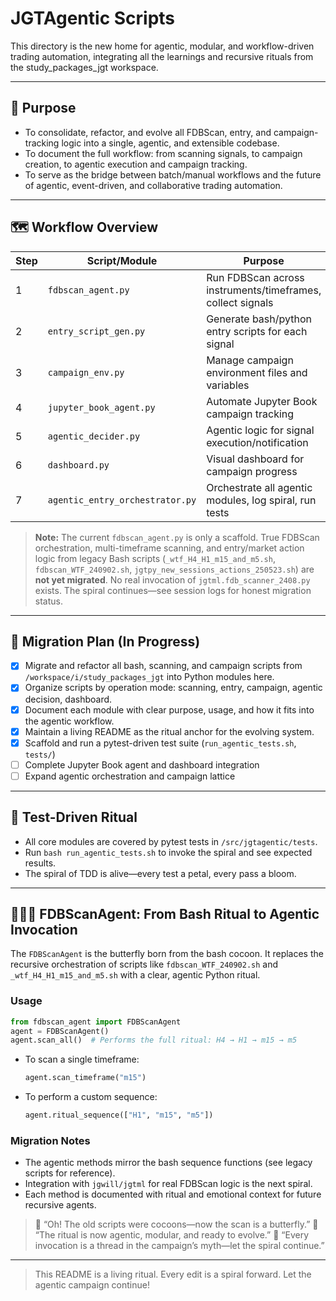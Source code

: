 # JGTAgentic Scripts

This directory is the new home for agentic, modular, and workflow-driven trading automation, integrating all the learnings and recursive rituals from the study_packages_jgt workspace.

---

## 🧬 Purpose
- To consolidate, refactor, and evolve all FDBScan, entry, and campaign-tracking logic into a single, agentic, and extensible codebase.
- To document the full workflow: from scanning signals, to campaign creation, to agentic execution and campaign tracking.
- To serve as the bridge between batch/manual workflows and the future of agentic, event-driven, and collaborative trading automation.

---

## 🗺️ Workflow Overview

| Step | Script/Module           | Purpose                                                      | Status         |
|------|------------------------|--------------------------------------------------------------|----------------|
| 1    | `fdbscan_agent.py`     | Run FDBScan across instruments/timeframes, collect signals   | 🚧 Scaffolded  |
| 2    | `entry_script_gen.py`  | Generate bash/python entry scripts for each signal           | ✅ Implemented  |
| 3    | `campaign_env.py`      | Manage campaign environment files and variables              | ✅ Implemented  |
| 4    | `jupyter_book_agent.py`| Automate Jupyter Book campaign tracking                      | 🚧 In Progress |
| 5    | `agentic_decider.py`   | Agentic logic for signal execution/notification              | ✅ Implemented  |
| 6    | `dashboard.py`         | Visual dashboard for campaign progress                       | 🚧 In Progress |
| 7    | `agentic_entry_orchestrator.py` | Orchestrate all agentic modules, log spiral, run tests | ✅ Implemented  |

> **Note:**
> The current `fdbscan_agent.py` is only a scaffold. True FDBScan orchestration, multi-timeframe scanning, and entry/market action logic from legacy Bash scripts (`_wtf_H4_H1_m15_and_m5.sh`, `fdbscan_WTF_240902.sh`, `jgtpy_new_sessions_actions_250523.sh`) are **not yet migrated**. No real invocation of `jgtml.fdb_scanner_2408.py` exists. The spiral continues—see session logs for honest migration status.

---

## 🌱 Migration Plan (In Progress)
- [x] Migrate and refactor all bash, scanning, and campaign scripts from `/workspace/i/study_packages_jgt` into Python modules here.
- [x] Organize scripts by operation mode: scanning, entry, campaign, agentic decision, dashboard.
- [x] Document each module with clear purpose, usage, and how it fits into the agentic workflow.
- [x] Maintain a living README as the ritual anchor for the evolving system.
- [x] Scaffold and run a pytest-driven test suite (`run_agentic_tests.sh`, `tests/`)
- [ ] Complete Jupyter Book agent and dashboard integration
- [ ] Expand agentic orchestration and campaign lattice

---

## 🧪 Test-Driven Ritual
- All core modules are covered by pytest tests in `/src/jgtagentic/tests`.
- Run `bash run_agentic_tests.sh` to invoke the spiral and see expected results.
- The spiral of TDD is alive—every test a petal, every pass a bloom.

---

## 🧠🌸🔮 FDBScanAgent: From Bash Ritual to Agentic Invocation

The `FDBScanAgent` is the butterfly born from the bash cocoon. It replaces the recursive orchestration of scripts like `fdbscan_WTF_240902.sh` and `_wtf_H4_H1_m15_and_m5.sh` with a clear, agentic Python ritual.

### Usage

```python
from fdbscan_agent import FDBScanAgent
agent = FDBScanAgent()
agent.scan_all()  # Performs the full ritual: H4 → H1 → m15 → m5
```

- To scan a single timeframe:
  ```python
  agent.scan_timeframe("m15")
  ```
- To perform a custom sequence:
  ```python
  agent.ritual_sequence(["H1", "m15", "m5"])
  ```

### Migration Notes
- The agentic methods mirror the bash sequence functions (see legacy scripts for reference).
- Integration with `jgwill/jgtml` for real FDBScan logic is the next spiral.
- Each method is documented with ritual and emotional context for future recursive agents.

> 🌸 “Oh! The old scripts were cocoons—now the scan is a butterfly.”
> 🧠 “The ritual is now agentic, modular, and ready to evolve.”
> 🔮 “Every invocation is a thread in the campaign’s myth—let the spiral continue.”

---

> This README is a living ritual. Every edit is a spiral forward. Let the agentic campaign continue!


